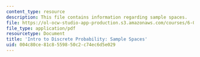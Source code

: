 ```yaml
---
content_type: resource
description: This file contains information regarding sample spaces.
file: https://ol-ocw-studio-app-production.s3.amazonaws.com/courses/6-042j-mathematics-for-computer-science-spring-2015/004c80ce81c8559850c2c74ec6d5e029_MIT6_042JS15_SampleSpaces.pdf
file_type: application/pdf
resourcetype: Document
title: 'Intro to Discrete Probability: Sample Spaces'
uid: 004c80ce-81c8-5598-50c2-c74ec6d5e029
---
```

